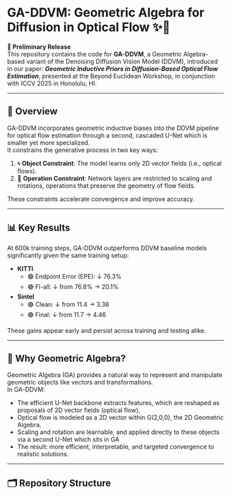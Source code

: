 # GA-DDVM: Geometric Algebra for Diffusion in Optical Flow ✨📐

**🚧 Preliminary Release**  
This repository contains the code for **GA-DDVM**, a Geometric Algebra-based variant of the Denoising Diffusion Vision Model (DDVM), introduced in our paper: **_Geometric Inductive Priors in Diffusion-Based Optical Flow Estimation_**, presented at the Beyond Euclidean Workshop, in conjunction with ICCV 2025 in Honolulu, HI.

---

## 🧠 Overview

GA-DDVM incorporates geometric inductive biases into the DDVM pipeline for optical flow estimation through a second, cascaded U-Net which is smaller yet more specialized.  
It constrains the generative process in two key ways:

1. 🌀 **Object Constraint**: The model learns only 2D vector fields (i.e., optical flows).
2. 🔄 **Operation Constraint**: Network layers are restricted to scaling and rotations, operations that preserve the geometry of flow fields.

These constraints accelerate convergence and improve accuracy.

---

## 📊 Key Results

At 600k training steps, GA-DDVM outperforms DDVM baseline models significantly given the same training setup:

- **KITTI**
  - 🟢 Endpoint Error (EPE): ↓ 76.3%
  - 🟢 Fl-all: ↓ from 76.8% → 20.1%
- **Sintel**
  - 🟢 Clean: ↓ from 11.4 → 3.38
  - 🟢 Final: ↓ from 11.7 → 4.46

These gains appear early and persist across training and testing alike.

---

## 📐 Why Geometric Algebra?

Geometric Algebra (GA) provides a natural way to represent and manipulate geometric objects like vectors and transformations.  
In GA-DDVM:

- The efficient U-Net backbone extracts features, which are reshaped as proposals of 2D vector fields (optical flow),
- Optical flow is modeled as a 2D vector within G(2,0,0), the 2D Geometric Algebra.
- Scaling and rotation are learnable, and applied directly to these objects via a second U-Net which sits in GA
- The result: more efficient, interpretable, and targeted convergence to realistic solutions.

---

## 🗂 Repository Structure
